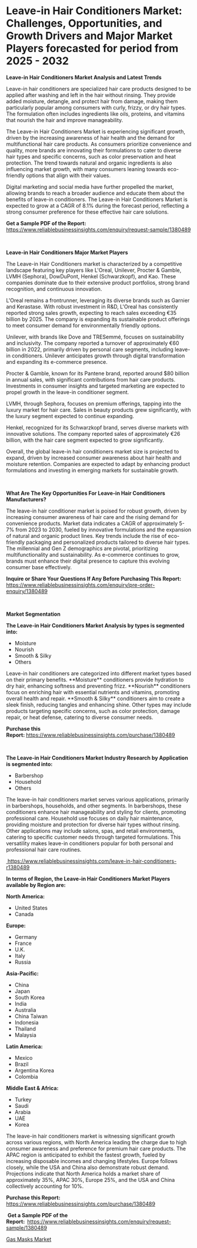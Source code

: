 <p><h1>Leave-in Hair Conditioners Market: Challenges, Opportunities, and Growth Drivers and Major Market Players forecasted for period from 2025 - 2032</h1></p><p><strong>Leave-in Hair Conditioners Market Analysis and Latest Trends</strong></p>
<p><p>Leave-in hair conditioners are specialized hair care products designed to be applied after washing and left in the hair without rinsing. They provide added moisture, detangle, and protect hair from damage, making them particularly popular among consumers with curly, frizzy, or dry hair types. The formulation often includes ingredients like oils, proteins, and vitamins that nourish the hair and improve manageability.</p><p>The Leave-in Hair Conditioners Market is experiencing significant growth, driven by the increasing awareness of hair health and the demand for multifunctional hair care products. As consumers prioritize convenience and quality, more brands are innovating their formulations to cater to diverse hair types and specific concerns, such as color preservation and heat protection. The trend towards natural and organic ingredients is also influencing market growth, with many consumers leaning towards eco-friendly options that align with their values. </p><p>Digital marketing and social media have further propelled the market, allowing brands to reach a broader audience and educate them about the benefits of leave-in conditioners. The Leave-in Hair Conditioners Market is expected to grow at a CAGR of 8.1% during the forecast period, reflecting a strong consumer preference for these effective hair care solutions.</p></p>
<p><strong>Get a Sample PDF of the Report:&nbsp;</strong> <a href="https://www.reliablebusinessinsights.com/enquiry/request-sample/1380489?utm_campaign=2174&utm_medium=2&utm_source=Github&utm_content=ia&utm_term=09022025&utm_id=leave-in-hair-conditioners">https://www.reliablebusinessinsights.com/enquiry/request-sample/1380489</a></p>
<p>&nbsp;</p>
<p><strong>Leave-in Hair Conditioners Major Market Players</strong></p>
<p><p>The Leave-in Hair Conditioners market is characterized by a competitive landscape featuring key players like L'Oreal, Unilever, Procter & Gamble, LVMH (Sephora), DowDuPont, Henkel (Schwarzkopf), and Kao. These companies dominate due to their extensive product portfolios, strong brand recognition, and continuous innovation.</p><p>L'Oreal remains a frontrunner, leveraging its diverse brands such as Garnier and Kerastase. With robust investment in R&D, L'Oreal has consistently reported strong sales growth, expecting to reach sales exceeding €35 billion by 2025. The company is expanding its sustainable product offerings to meet consumer demand for environmentally friendly options.</p><p>Unilever, with brands like Dove and TRESemmé, focuses on sustainability and inclusivity. The company reported a turnover of approximately €60 billion in 2022, primarily driven by personal care segments, including leave-in conditioners. Unilever anticipates growth through digital transformation and expanding its e-commerce presence.</p><p>Procter & Gamble, known for its Pantene brand, reported around $80 billion in annual sales, with significant contributions from hair care products. Investments in consumer insights and targeted marketing are expected to propel growth in the leave-in conditioner segment.</p><p>LVMH, through Sephora, focuses on premium offerings, tapping into the luxury market for hair care. Sales in beauty products grew significantly, with the luxury segment expected to continue expanding.</p><p>Henkel, recognized for its Schwarzkopf brand, serves diverse markets with innovative solutions. The company reported sales of approximately €26 billion, with the hair care segment expected to grow significantly.</p><p>Overall, the global leave-in hair conditioners market size is projected to expand, driven by increased consumer awareness about hair health and moisture retention. Companies are expected to adapt by enhancing product formulations and investing in emerging markets for sustainable growth.</p></p>
<p>&nbsp;</p>
<p><strong>What Are The Key Opportunities For Leave-in Hair Conditioners Manufacturers?</strong></p>
<p><p>The leave-in hair conditioner market is poised for robust growth, driven by increasing consumer awareness of hair care and the rising demand for convenience products. Market data indicates a CAGR of approximately 5-7% from 2023 to 2030, fueled by innovative formulations and the expansion of natural and organic product lines. Key trends include the rise of eco-friendly packaging and personalized products tailored to diverse hair types. The millennial and Gen Z demographics are pivotal, prioritizing multifunctionality and sustainability. As e-commerce continues to grow, brands must enhance their digital presence to capture this evolving consumer base effectively.</p></p>
<p><strong>Inquire or Share Your Questions If Any Before Purchasing This Report:</strong> <a href="https://www.reliablebusinessinsights.com/enquiry/pre-order-enquiry/1380489?utm_campaign=2174&utm_medium=2&utm_source=Github&utm_content=ia&utm_term=09022025&utm_id=leave-in-hair-conditioners">https://www.reliablebusinessinsights.com/enquiry/pre-order-enquiry/1380489</a></p>
<p>&nbsp;</p>
<p><strong>Market Segmentation</strong></p>
<p><strong>The Leave-in Hair Conditioners Market Analysis by types is segmented into:</strong></p>
<p><ul><li>Moisture</li><li>Nourish</li><li>Smooth & Silky</li><li>Others</li></ul></p>
<p><p>Leave-in hair conditioners are categorized into different market types based on their primary benefits. **Moisture** conditioners provide hydration to dry hair, enhancing softness and preventing frizz. **Nourish** conditioners focus on enriching hair with essential nutrients and vitamins, promoting overall health and repair. **Smooth & Silky** conditioners aim to create a sleek finish, reducing tangles and enhancing shine. Other types may include products targeting specific concerns, such as color protection, damage repair, or heat defense, catering to diverse consumer needs.</p></p>
<p><strong>Purchase this Report:&nbsp;</strong><a href="https://www.reliablebusinessinsights.com/purchase/1380489?utm_campaign=2174&utm_medium=2&utm_source=Github&utm_content=ia&utm_term=09022025&utm_id=leave-in-hair-conditioners">https://www.reliablebusinessinsights.com/purchase/1380489</a></p>
<p>&nbsp;</p>
<p><strong>The Leave-in Hair Conditioners Market Industry Research by Application is segmented into:</strong></p>
<p><ul><li>Barbershop</li><li>Household</li><li>Others</li></ul></p>
<p><p>The leave-in hair conditioners market serves various applications, primarily in barbershops, households, and other segments. In barbershops, these conditioners enhance hair manageability and styling for clients, promoting professional care. Household use focuses on daily hair maintenance, providing moisture and protection for diverse hair types without rinsing. Other applications may include salons, spas, and retail environments, catering to specific customer needs through targeted formulations. This versatility makes leave-in conditioners popular for both personal and professional hair care routines.</p></p>
<p><a href="https://www.reliablebusinessinsights.com/leave-in-hair-conditioners-r1380489?utm_campaign=2174&utm_medium=2&utm_source=Github&utm_content=ia&utm_term=09022025&utm_id=leave-in-hair-conditioners">&nbsp;https://www.reliablebusinessinsights.com/leave-in-hair-conditioners-r1380489</a></p>
<p><strong>In terms of Region, the Leave-in Hair Conditioners Market Players available by Region are:</strong></p>
<p>
    <p> <strong> North America: </strong>
        <ul>
            <li>United States</li>
            <li>Canada</li>
        </ul>
        </p> 
    <p> <strong> Europe: </strong>
        <ul>
            <li>Germany</li>
            <li>France</li>
            <li>U.K.</li>
            <li>Italy</li>
            <li>Russia</li>
        </ul>
        </p> 
    <p> <strong> Asia-Pacific: </strong>
        <ul>
            <li>China</li>
            <li>Japan</li>
            <li>South Korea</li>
            <li>India</li>
            <li>Australia</li>
            <li>China Taiwan</li>
            <li>Indonesia</li>
            <li>Thailand</li>
            <li>Malaysia</li>
        </ul>
        </p> 
    <p> <strong> Latin America: </strong>
        <ul>
            <li>Mexico</li>
            <li>Brazil</li>
            <li>Argentina Korea</li>
            <li>Colombia</li>
        </ul>
        </p> 
    <p> <strong> Middle East & Africa: </strong>
        <ul>
            <li>Turkey</li>
            <li>Saudi</li>
            <li>Arabia</li>
            <li>UAE</li>
            <li>Korea</li>
        </ul>
    </p>
    </p>
<p><p>The leave-in hair conditioners market is witnessing significant growth across various regions, with North America leading the charge due to high consumer awareness and preference for premium hair care products. The APAC region is anticipated to exhibit the fastest growth, fueled by increasing disposable incomes and changing lifestyles. Europe follows closely, while the USA and China also demonstrate robust demand. Projections indicate that North America holds a market share of approximately 35%, APAC 30%, Europe 25%, and the USA and China collectively accounting for 10%.</p></p>
<p><strong>Purchase this Report: </strong><a href="https://www.reliablebusinessinsights.com/purchase/1380489?utm_campaign=2174&utm_medium=2&utm_source=Github&utm_content=ia&utm_term=09022025&utm_id=leave-in-hair-conditioners">https://www.reliablebusinessinsights.com/purchase/1380489</a></p>
<p>&nbsp;<strong>Get a Sample PDF of the Report:&nbsp;&nbsp;</strong><a href="https://www.reliablebusinessinsights.com/enquiry/request-sample/1380489?utm_campaign=2174&utm_medium=2&utm_source=Github&utm_content=ia&utm_term=09022025&utm_id=leave-in-hair-conditioners">https://www.reliablebusinessinsights.com/enquiry/request-sample/1380489</a></p>
<p><strong></strong></p>
<p><p><a href="https://github.com/suleimannichelle7/Market-Research-Report-List-1/blob/main/gas-masks-market.md?utm_campaign=2174&utm_medium=2&utm_source=Github&utm_content=ia&utm_term=09022025&utm_id=leave-in-hair-conditioners">Gas Masks Market</a></p></p>
